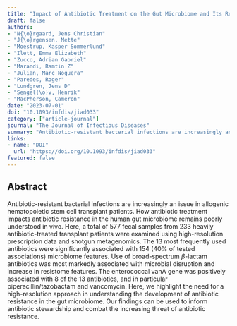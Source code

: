 ```yaml
---
title: "Impact of Antibiotic Treatment on the Gut Microbiome and Its Resistome in Hematopoietic Stem Cell Transplant Recipients"
draft: false
authors:
- "N{\o}rgaard, Jens Christian"
- "J{\o}rgensen, Mette"
- "Moestrup, Kasper Sommerlund"
- "Ilett, Emma Elizabeth"
- "Zucco, Adrian Gabriel"
- "Marandi, Ramtin Z"
- "Julian, Marc Noguera"
- "Paredes, Roger"
- "Lundgren, Jens D"
- "Sengel{\o}v, Henrik"
- "MacPherson, Cameron"
date: "2023-07-01"
doi: "10.1093/infdis/jiad033"
category: ["article-journal"]
journal: "The Journal of Infectious Diseases"
summary: "Antibiotic-resistant bacterial infections are increasingly an issue in allogenic hematopoietic stem cell transplant patients. How antibiotic treatment impacts antibiotic resistance in the human gut microbiome remains poorly understood in vivo. Here, a total of 577 fecal samples from 233 heavily antibiotic-treated transplant patients were examined using high-resolution prescription data and shotgun metagenomics. The 13 most frequently used antibiotics were significantly associated with 154 (40% of tested associations) microbiome features. Use of broad-spectrum $\beta$-lactam antibiotics was most markedly associated with microbial disruption and increase in resistome features. The enterococcal vanA gene was positively associated with 8 of the 13 antibiotics, and in particular piperacillin/tazobactam and vancomycin. Here, we highlight the need for a high-resolution approach in understanding the development of antibiotic resistance in the gut microbiome. Our findings can be used to inform antibiotic stewardship and combat the increasing threat of antibiotic resistance."
links:
- name: "DOI"
  url: "https://doi.org/10.1093/infdis/jiad033"
featured: false
---
```


## Abstract

Antibiotic-resistant bacterial infections are increasingly an issue in allogenic hematopoietic stem cell transplant patients. How antibiotic treatment impacts antibiotic resistance in the human gut microbiome remains poorly understood in vivo. Here, a total of 577 fecal samples from 233 heavily antibiotic-treated transplant patients were examined using high-resolution prescription data and shotgun metagenomics. The 13 most frequently used antibiotics were significantly associated with 154 (40% of tested associations) microbiome features. Use of broad-spectrum $\beta$-lactam antibiotics was most markedly associated with microbial disruption and increase in resistome features. The enterococcal vanA gene was positively associated with 8 of the 13 antibiotics, and in particular piperacillin/tazobactam and vancomycin. Here, we highlight the need for a high-resolution approach in understanding the development of antibiotic resistance in the gut microbiome. Our findings can be used to inform antibiotic stewardship and combat the increasing threat of antibiotic resistance.
